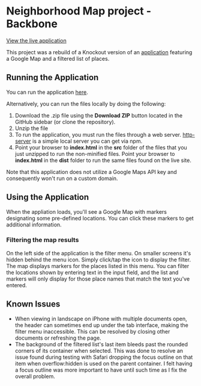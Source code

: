 # Neighborhood Map project - Backbone

<a href="https://kevinfrutiger.github.io/fend-neighborhood-map-backbone/" target="_blank">View the live application</a>

This project was a rebuild of a Knockout version of an <a href="https://github.com/KevinFrutiger/frontend-nanodegree-neighborhood-map" target="_blank">application</a> featuring a Google Map and a filtered list of places.

## Running the Application

You can run the application <a href="https://kevinfrutiger.github.io/fend-neighborhood-map-backbone/" target="_blank">here</a>.

Alternatively, you can run the files locally by doing the following:

1. Download the .zip file using the **Download ZIP** button located in the GitHub sidebar (or clone the repository).
2. Unzip the file
3. To run the application, you must run the files through a web server. [http-server](https://www.npmjs.com/package/http-server) is a simple local server you can get via npm.
4. Point your browser to **index.html** in the **src** folder of the files that you just unzipped to run the non-minified files. Point your browser to **index.html** in the **dist** folder to run the same files found on the live site.

Note that this application does not utilize a Google Maps API key and consequently won't run on a custom domain.

## Using the Application

When the appliation loads, you'll see a Google Map with markers designating some pre-defined locations. You can click these markers to get additional information.

### Filtering the map results

On the left side of the application is the filter menu. On smaller screens it's hidden behind the menu icon. Simply click/tap the icon to display the filter. The map displays markers for the places listed in this menu. You can filter the locations shown by entering text in the input field, and the list and markers will only display for those place names that match the text you've entered.

## Known Issues

- When viewing in landscape on iPhone with multiple documents open, the header can sometimes end up under the tab interface, making the filter menu inaccessible. This can be resolved by closing other documents or refreshing the page.
- The background of the filtered list's last item bleeds past the rounded corners of its container when selected. This was done to resolve an issue found during testing with Safari dropping the focus outline on that item when overflow:hidden is used on the parent container. I felt having a focus outline was more important to have until such time as I fix the overall problem.